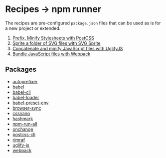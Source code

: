 # Recipes → npm runner

The recipes are pre-configured `package.json` files that can be used as
is for a new project or extended.

1. [Prefix, Minify Stylesheets with PostCSS](postcss)
2. [Sprite a folder of SVG files with SVG Sprite](svgsprite)
3. [Concatenate and minify JavaScript files with UglifyJS](uglifyjs)
4. [Bundle JavaScript files with Webpack](webpack)

## Packages

* [autoprefixer](https://github.com/postcss/autoprefixer)
* [babel](https://github.com/babel/babel)
* [babel-cli](https://github.com/babel/babel/tree/master/packages/babel-cli)
* [babel-loader](https://github.com/babel/babel-loader)
* [babel-preset-env](https://github.com/babel/babel/tree/master/packages/babel-preset-env)
* [browser-sync](https://github.com/Browsersync/browser-sync)
* [cssnano](https://github.com/ben-eb/cssnano)
* [hashmark](https://github.com/keithamus/hashmark)
* [npm-run-all](https://github.com/mysticatea/npm-run-all)
* [onchange](https://github.com/Qard/onchange)
* [postcss-cli](https://github.com/code42day/postcss-cli)
* [rimraf](https://github.com/isaacs/rimraf)
* [uglify-js](https://github.com/mishoo/UglifyJS2)
* [webpack](https://github.com/webpack/webpack)
